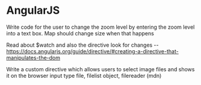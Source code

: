 # AngularJS

Write code for the user to change the zoom level by entering the zoom level into a text box.
Map should change size when that happens

Read about $watch and also the directive look for changes -- https://docs.angularjs.org/guide/directive/#creating-a-directive-that-manipulates-the-dom

Write a custom directive which allows users to select image files and shows it on the browser
input type file, filelist object, filereader (mdn)
